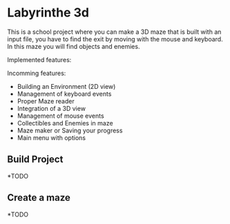 # Labyrinthe 3d

This is a school project where you can make a 3D maze that is built with an input file, you have to find the exit by moving with the mouse and keyboard. In this maze you will find objects and enemies.

Implemented features:


Incomming features:
- Building an Environment (2D view)
- Management of keyboard events
- Proper Maze reader
- Integration of a 3D view
- Management of mouse events
- Collectibles and Enemies in maze
- Maze maker or Saving your progress
- Main menu with options

## Build Project
*TODO

## Create a maze
*TODO
